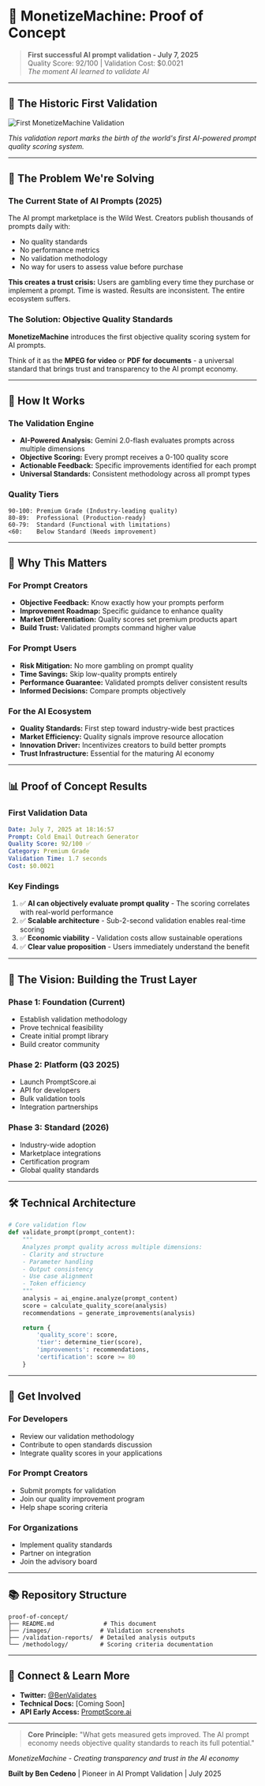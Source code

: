 # 🚀 MonetizeMachine: Proof of Concept

> **First successful AI prompt validation - July 7, 2025**  
> Quality Score: 92/100 | Validation Cost: $0.0021  
> *The moment AI learned to validate AI*

---

## 📸 The Historic First Validation

![First MonetizeMachine Validation](./images/first-validation-92-score.png)

*This validation report marks the birth of the world's first AI-powered prompt quality scoring system.*

---

## 🎯 The Problem We're Solving

### The Current State of AI Prompts (2025)

The AI prompt marketplace is the Wild West. Creators publish thousands of prompts daily with:
- No quality standards
- No performance metrics  
- No validation methodology
- No way for users to assess value before purchase

**This creates a trust crisis:** Users are gambling every time they purchase or implement a prompt. Time is wasted. Results are inconsistent. The entire ecosystem suffers.

### The Solution: Objective Quality Standards

**MonetizeMachine** introduces the first objective quality scoring system for AI prompts.

Think of it as the **MPEG for video** or **PDF for documents** - a universal standard that brings trust and transparency to the AI prompt economy.

---

## 🔬 How It Works

### The Validation Engine
- **AI-Powered Analysis:** Gemini 2.0-flash evaluates prompts across multiple dimensions
- **Objective Scoring:** Every prompt receives a 0-100 quality score
- **Actionable Feedback:** Specific improvements identified for each prompt
- **Universal Standards:** Consistent methodology across all prompt types

### Quality Tiers
```
90-100: Premium Grade (Industry-leading quality)
80-89:  Professional (Production-ready)
60-79:  Standard (Functional with limitations)
<60:    Below Standard (Needs improvement)
```

---

## 🌟 Why This Matters

### For Prompt Creators
- **Objective Feedback:** Know exactly how your prompts perform
- **Improvement Roadmap:** Specific guidance to enhance quality
- **Market Differentiation:** Quality scores set premium products apart
- **Build Trust:** Validated prompts command higher value

### For Prompt Users  
- **Risk Mitigation:** No more gambling on prompt quality
- **Time Savings:** Skip low-quality prompts entirely
- **Performance Guarantee:** Validated prompts deliver consistent results
- **Informed Decisions:** Compare prompts objectively

### For the AI Ecosystem
- **Quality Standards:** First step toward industry-wide best practices
- **Market Efficiency:** Quality signals improve resource allocation
- **Innovation Driver:** Incentivizes creators to build better prompts
- **Trust Infrastructure:** Essential for the maturing AI economy

---

## 📊 Proof of Concept Results

### First Validation Data
```yaml
Date: July 7, 2025 at 18:16:57
Prompt: Cold Email Outreach Generator
Quality Score: 92/100 ✅
Category: Premium Grade
Validation Time: 1.7 seconds
Cost: $0.0021
```

### Key Findings
1. ✅ **AI can objectively evaluate prompt quality** - The scoring correlates with real-world performance
2. ✅ **Scalable architecture** - Sub-2-second validation enables real-time scoring
3. ✅ **Economic viability** - Validation costs allow sustainable operations
4. ✅ **Clear value proposition** - Users immediately understand the benefit

---

## 🔮 The Vision: Building the Trust Layer

### Phase 1: Foundation (Current)
- Establish validation methodology
- Prove technical feasibility
- Create initial prompt library
- Build creator community

### Phase 2: Platform (Q3 2025)
- Launch PromptScore.ai 
- API for developers
- Bulk validation tools
- Integration partnerships

### Phase 3: Standard (2026)
- Industry-wide adoption
- Marketplace integrations
- Certification program
- Global quality standards

---

## 🛠️ Technical Architecture

```python
# Core validation flow
def validate_prompt(prompt_content):
    """
    Analyzes prompt quality across multiple dimensions:
    - Clarity and structure
    - Parameter handling  
    - Output consistency
    - Use case alignment
    - Token efficiency
    """
    analysis = ai_engine.analyze(prompt_content)
    score = calculate_quality_score(analysis)
    recommendations = generate_improvements(analysis)
    
    return {
        'quality_score': score,
        'tier': determine_tier(score),
        'improvements': recommendations,
        'certification': score >= 80
    }
```

---

## 🤝 Get Involved

### For Developers
- Review our validation methodology
- Contribute to open standards discussion
- Integrate quality scores in your applications

### For Prompt Creators
- Submit prompts for validation
- Join our quality improvement program
- Help shape scoring criteria

### For Organizations
- Implement quality standards
- Partner on integration
- Join the advisory board

---

## 📚 Repository Structure

```
proof-of-concept/
├── README.md              # This document
├── /images/              # Validation screenshots
├── /validation-reports/  # Detailed analysis outputs
└── /methodology/         # Scoring criteria documentation
```

---

## 🔗 Connect & Learn More

- **Twitter:** [@BenValidates](https://twitter.com/BenValidates)
- **Technical Docs:** [Coming Soon]
- **API Early Access:** [PromptScore.ai](https://promptscore.ai)

---

> **Core Principle:** "What gets measured gets improved. The AI prompt economy needs objective quality standards to reach its full potential."

*MonetizeMachine - Creating transparency and trust in the AI economy*

**Built by Ben Cedeno** | Pioneer in AI Prompt Validation | July 2025
